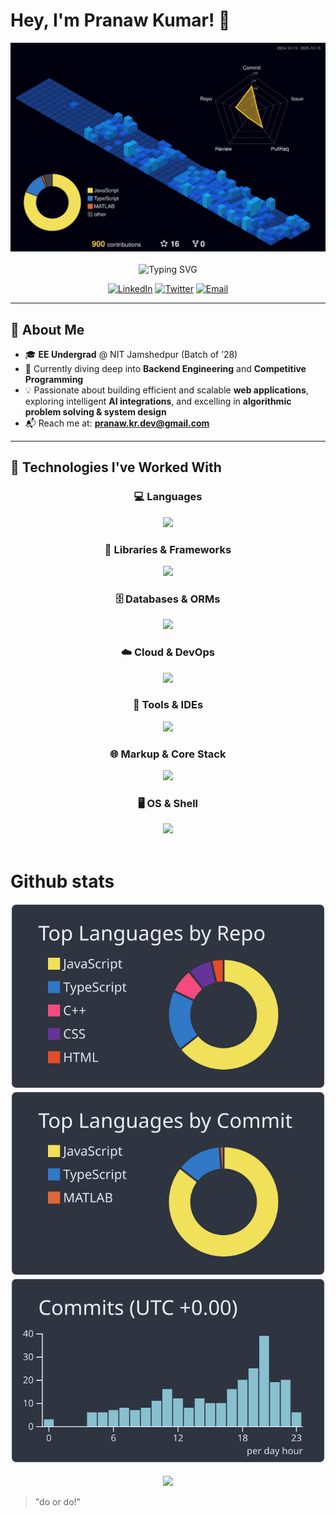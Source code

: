 <!-- ================ HEADER ================ -->
# Hey, I'm Pranaw Kumar! 👋 

<div align="center">
  <img src="profile-3d-contrib/profile-night-view.svg" alt="me" width="700px">
</div>

<br/>
<div align="center">
  <img src="https://readme-typing-svg.herokuapp.com?font=Fira+Code&pause=1000&color=00D8FF&center=true&vCenter=true&width=600&lines=Full+Stack+Developer;NIT+Jamshedpur" alt="Typing SVG" />
</div>

<p align="center">
  <a href="https://www.linkedin.com/in/pranaw-kumar-710331215"><img src="https://img.shields.io/badge/LinkedIn-0077B5?style=for-the-badge&logo=linkedin&logoColor=white" alt="LinkedIn" /></a>
  <a href="https://x.com/prana_W_"><img src="https://img.shields.io/badge/Twitter-1DA1F2?style=for-the-badge&logo=twitter&logoColor=white" alt="Twitter" /></a>
  <a href="mailto:pranaw.kr.dev@gmail.com"><img src="https://img.shields.io/badge/Email-D14836?style=for-the-badge&logo=gmail&logoColor=white" alt="Email" /></a>
</p>

---

## 🌟 About Me

- 🎓 **EE Undergrad** @ NIT Jamshedpur (Batch of ’28)
- 🤖 Currently diving deep into **Backend Engineering** and **Competitive Programming**
- 💡 Passionate about building efficient and scalable **web applications**, exploring intelligent **AI integrations**, and excelling in **algorithmic problem solving & system design**
- 📬 Reach me at: **pranaw.kr.dev@gmail.com**


---
## 🚀 Technologies I've Worked With

<div align="center">

### 💻 Languages
<a href="https://skillicons.dev">
  <img src="https://skillicons.dev/icons?i=js,ts,cpp,c" />
</a>

### 🧱 Libraries & Frameworks
<a href="https://skillicons.dev">
  <img src="https://skillicons.dev/icons?i=react,next,tailwind,express,nodejs" />
</a>

### 🗄️ Databases & ORMs
<a href="https://skillicons.dev">
  <img src="https://skillicons.dev/icons?i=mongo,redis,postgresql" />
</a>

### ☁️ Cloud & DevOps
<a href="https://skillicons.dev">
  <img src="https://skillicons.dev/icons?i=vercel" />
</a>

### 🧰 Tools & IDEs
<a href="https://skillicons.dev">
  <img src="https://skillicons.dev/icons?i=docker,postman,git,github,vscode,webstorm,clion" />
</a>

### 🌐 Markup & Core Stack
<a href="https://skillicons.dev">
  <img src="https://skillicons.dev/icons?i=html,css,js" />
</a>

### 🖥️ OS & Shell
<a href="https://skillicons.dev">
  <img src="https://skillicons.dev/icons?i=windows,ubuntu" />
</a>

</div>

<br/>

# Github stats
<div align="center">
  <img src="profile-summary-card-output/nord_dark/1-repos-per-language.svg" alt="me" width="">
  <img src="profile-summary-card-output/nord_dark/2-most-commit-language.svg" alt="me" width="">
  <img src="profile-summary-card-output/nord_dark/4-productive-time.svg" alt="me" width="">
</div>
<br/>


<div align="center">
<a href="https://github.com/antonkomarev/github-profile-views-counter">
    <img src="https://komarev.com/ghpvc/?username=prana-w&style=for-the-badge&base=120">
</a>
</div>

> "do or do!" 
